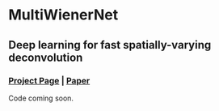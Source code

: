 # MultiWienerNet
## Deep learning for fast spatially-varying deconvolution 

### [Project Page](https://waller-lab.github.io/MultiWienerNet/) | [Paper](https://doi.org/10.1364/OPTICA.442438)

Code coming soon.

